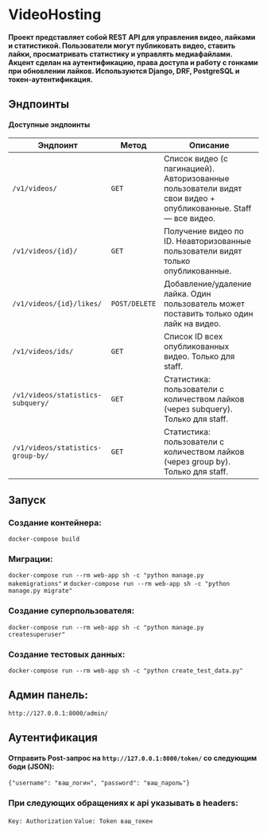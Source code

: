 # VideoHosting
#### Проект представляет собой REST API для управления видео, лайками и статистикой. Пользователи могут публиковать видео, ставить лайки, просматривать статистику и управлять медиафайлами. Акцент сделан на аутентификацию, права доступа и работу с гонками при обновлении лайков. Используются Django, DRF, PostgreSQL и токен-аутентификация.
## Эндпоинты
#### Доступные эндпоинты

| Эндпоинт | Метод | Описание |
|----------|-------|----------|
| `/v1/videos/` | `GET` | Список видео (с пагинацией). Авторизованные пользователи видят свои видео + опубликованные. Staff — все видео. |
| `/v1/videos/{id}/` | `GET` | Получение видео по ID. Неавторизованные пользователи видят только опубликованные. |
| `/v1/videos/{id}/likes/` | `POST/DELETE` | Добавление/удаление лайка. Один пользователь может поставить только один лайк на видео. |
| `/v1/videos/ids/` | `GET` | Список ID всех опубликованных видео. Только для staff. |
| `/v1/videos/statistics-subquery/` | `GET` | Статистика: пользователи с количеством лайков (через subquery). Только для staff. |
| `/v1/videos/statistics-group-by/` | `GET` | Статистика: пользователи с количеством лайков (через group by). Только для staff. |

## Запуск
### Создание контейнера:
```docker-compose build```
### Миграции: 
```docker-compose run --rm web-app sh -c "python manage.py makemigrations"``` 
и
```docker-compose run --rm web-app sh -c "python manage.py migrate"```
### Создание суперпользователя:
```docker-compose run --rm web-app sh -c "python manage.py createsuperuser"```
### Создание тестовых данных:
```docker-compose run --rm web-app sh -c "python create_test_data.py"```

## Админ панель:
```http://127.0.0.1:8000/admin/```

## Аутентификация

#### Отправить Post-запрос на ```http://127.0.0.1:8000/token/``` со следующим боди (JSON):
```{"username": "ваш_логин", "password": "ваш_пароль"}```
### При следующих обращениях к api указывать в headers: 
```Key: Authorization```
```Value: Token ваш_токен```
